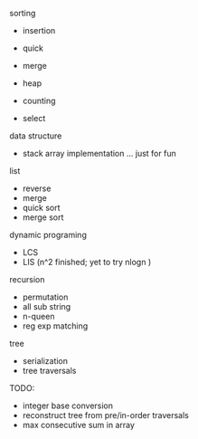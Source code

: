 sorting
- insertion
- quick
- merge
- heap
- counting

- select

data structure
- stack array implementation ... just for fun

list
- reverse
- merge
- quick sort
- merge sort

dynamic programing
- LCS
- LIS (n^2 finished; yet to try nlogn )

recursion
- permutation
- all sub string
- n-queen
- reg exp matching

tree
- serialization
- tree traversals


TODO:
- integer base conversion
- reconstruct tree from pre/in-order traversals
- max consecutive sum in array


